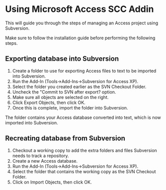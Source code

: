 # Using Microsoft Access SCC Addin #
This will guide you through the steps of managing an Access project using Subversion.

Make sure to follow the installation guide before performing the following steps.

## Exporting database into Subversion ##

  1. Create a folder to use for exporting Access files to text to be imported into Subversion.
  1. Run the Add-In (Tools->Add-Ins->Subversion for Access XP).
  1. Select the folder you created earlier as the SVN Checkout Folder.
  1. Uncheck the "Commit to SVN after export? option.
  1. Make sure all objects are selected on the right.
  1. Click Export Objects, then click OK.
  1. Once this is complete, import the folder into Subversion.

The folder contains your Access database converted into text, which is now imported into Subversion.

## Recreating database from Subversion ##

  1. Checkout a working copy to add the extra folders and files Subversion needs to track a repository.
  1. Create a new Access database.
  1. Run the Add-In (Tools->Add-Ins->Subversion for Access XP).
  1. Select the folder that contains the working copy as the SVN Checkout Folder.
  1. Click on Import Objects, then click OK.